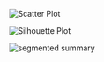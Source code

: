 ![Scatter Plot](docs/ScatterPlot%20%(feature%20%modified).png) 

![Silhouette Plot]()

![segmented summary]()
